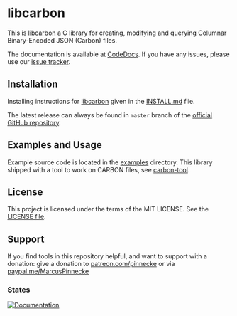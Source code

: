 # libcarbon

This is [libcarbon](https://github.com/protolabs/libcarbon) a C library for creating, modifying and querying Columnar Binary-Encoded JSON (Carbon) files.

The documentation is available at [CodeDocs](https://codedocs.xyz/protolabs/libcarbon/). If you have any issues, please use our [issue tracker](https://github.com/protolabs/libcarbon/issues).

## Installation

Installing instructions for [libcarbon](https://github.com/protolabs/libcarbon) given in the [INSTALL.md](INSTALL.md) file. 

The latest release can always be found in `master` branch of the [official GitHub repository](https://github.com/protolabs/libcarbon).

## Examples and Usage

Example source code is located in the [examples](examples) directory. This library shipped with a tool to work on CARBON files, see [carbon-tool](tools/carbon/). 

## License

This project is licensed under the terms of the MIT LICENSE. See the [LICENSE file](https://github.com/protolabs/libcarbon/blob/master/LICENSE).


## Support

If you find tools in this repository helpful, and want to support with a donation: give a donation to [patreon.com/pinnecke](patreon.com/pinnecke) or via [paypal.me/MarcusPinnecke](http://paypal.me/MarcusPinnecke)

### States

[![Documentation](https://codedocs.xyz/protolabs/libcarbon.svg)](https://codedocs.xyz/protolabs/libcarbon/)